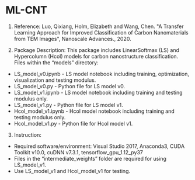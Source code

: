 # ML-CNT

1. Reference: 
Luo, Qixiang, Holm, Elizabeth and Wang, Chen. "A Transfer Learning Approach for Improved Classification of Carbon Nanomaterials from TEM Images", Nanoscale Advances., 2020.

2. Package Description:
This package includes LinearSoftmax (LS) and Hypercolumn (Hcol) models for carbon nanostructure classification. 
Files within the “models” directory: 
- LS_model_v0.ipynb - LS model notebook including training, optimization, visualization and testing modulus.
- LS_model_v0.py - Python file for LS model v0.
- LS_model_v1.ipynb - LS model notebook including training and testing modulus only. 
- LS_model_v1.py - Python file for LS model v1.
- Hcol_model_v1.ipynb - Hcol model notebook including training and testing modulus only.
- Hcol_model_v1.py - Python file for Hcol model v1.

3. Instruction:
- Required software/environment: Visual Studio 2017, Anaconda3, CUDA Toolkit v10.0, cuDNN v7.3.1, tensorflow_gpu_1.12_py37
- Files in the “intermediate_weights” folder are required for using LS_model_v1.
- Use LS_model_v1 and Hcol_model_v1 for testing. 
